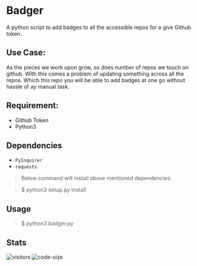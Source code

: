 # Badger

A python script to add badges to all the accessible repos for a give Github token.


## Use Case:
As the pieces we work upon grow, so does number of repos we touch on github. With this comes a problem of updating something across all the repos.
Which this repo you will be able to add badges at one go without hassle of ay manual task.

## Requirement:
 - Github Token
 - Python3
 
## Dependencies
 - `PyInquirer`
 - `requests`

 > Below command will install above mentioned dependencies:

>$ python3 setup.py install


## Usage
>$ python3 badger.py

## Stats
![visitors](https://visitor-badge.glitch.me/badge?page_id=jayeshathila.badger)	![code-size](https://img.shields.io/github/languages/code-size/jayeshathila/badger)
